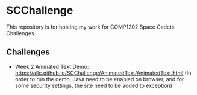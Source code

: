 # SCChallenge

This repository is for hosting my work for COMP1202 Space Cadets Challenges.

## Challenges
* Week 2 Animated Text Demo: <https://allc.github.io/SCChallenge/AnimatedText/AnimatedText.html> (In order to run the demo, Java need to be enabled on browser, and for some security settings, the site need to be added to exception)